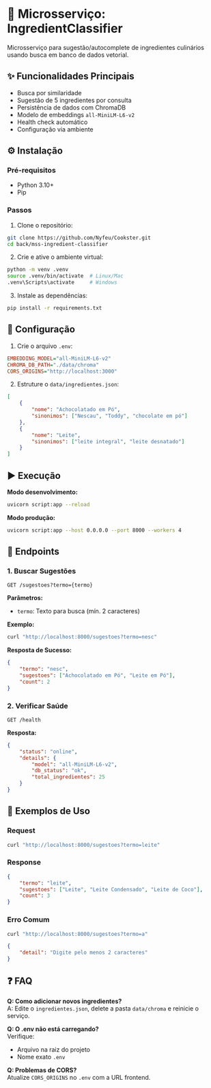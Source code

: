 # 🍳 Microsserviço: IngredientClassifier

Microsserviço para sugestão/autocomplete de ingredientes culinários usando busca em banco de dados vetorial.

## ✨ Funcionalidades Principais
- Busca por similaridade
- Sugestão de 5 ingredientes por consulta
- Persistência de dados com ChromaDB
- Modelo de embeddings `all-MiniLM-L6-v2`
- Health check automático
- Configuração via ambiente

## ⚙️ Instalação

### Pré-requisitos
- Python 3.10+
- Pip

### Passos
1. Clone o repositório:
```bash
git clone https://github.com/Nyfeu/Cookster.git
cd back/mss-ingredient-classifier
```

2. Crie e ative o ambiente virtual:
```bash
python -m venv .venv
source .venv/bin/activate  # Linux/Mac
.venv\Scripts\activate     # Windows
```

3. Instale as dependências:
```bash
pip install -r requirements.txt
```

## 🔧 Configuração

1. Crie o arquivo `.env`:
```ini
EMBEDDING_MODEL="all-MiniLM-L6-v2"
CHROMA_DB_PATH="./data/chroma"
CORS_ORIGINS="http://localhost:3000"
```

2. Estruture o `data/ingredientes.json`:
```json
[
    {
        "nome": "Achocolatado em Pó",
        "sinonimos": ["Nescau", "Toddy", "chocolate em pó"]
    },
    {
        "nome": "Leite",
        "sinonimos": ["leite integral", "leite desnatado"]
    }
]
```

## ▶️ Execução

**Modo desenvolvimento:**
```bash
uvicorn script:app --reload
```

**Modo produção:**
```bash
uvicorn script:app --host 0.0.0.0 --port 8000 --workers 4
```

## 📡 Endpoints

### 1. Buscar Sugestões
```http
GET /sugestoes?termo={termo}
```

**Parâmetros:**
- `termo`: Texto para busca (mín. 2 caracteres)

**Exemplo:**
```bash
curl "http://localhost:8000/sugestoes?termo=nesc"
```

**Resposta de Sucesso:**
```json
{
    "termo": "nesc",
    "sugestoes": ["Achocolatado em Pó", "Leite em Pó"],
    "count": 2
}
```

### 2. Verificar Saúde
```http
GET /health
```

**Resposta:**
```json
{
    "status": "online",
    "details": {
        "model": "all-MiniLM-L6-v2",
        "db_status": "ok",
        "total_ingredientes": 25
    }
}
```

## 🚀 Exemplos de Uso

### Request
```bash
curl "http://localhost:8000/sugestoes?termo=leite"
```

### Response
```json
{
    "termo": "leite",
    "sugestoes": ["Leite", "Leite Condensado", "Leite de Coco"],
    "count": 3
}
```

### Erro Comum
```bash
curl "http://localhost:8000/sugestoes?termo=a"
```
```json
{
    "detail": "Digite pelo menos 2 caracteres"
}
```

## ❓ FAQ

**Q: Como adicionar novos ingredientes?**  
A: Edite o `ingredientes.json`, delete a pasta `data/chroma` e reinicie o serviço.

**Q: O .env não está carregando?**  
Verifique:
- Arquivo na raiz do projeto
- Nome exato `.env`

**Q: Problemas de CORS?**  
Atualize `CORS_ORIGINS` no `.env` com a URL frontend.
